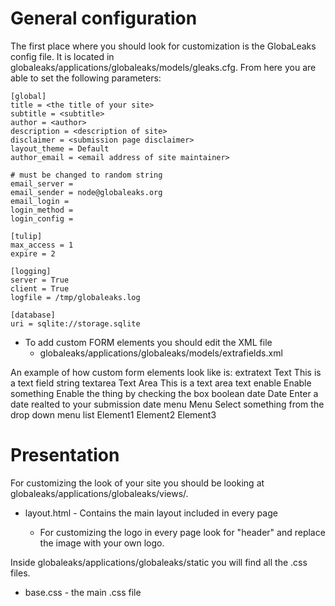 # General configuration
The first place where you should look for customization is the GlobaLeaks config file.
It is located in globaleaks/applications/globaleaks/models/gleaks.cfg.
From here you are able to set the following parameters:

    [global]
    title = <the title of your site>
    subtitle = <subtitle>
    author = <author>
    description = <description of site>
    disclaimer = <submission page disclaimer>
    layout_theme = Default
    author_email = <email address of site maintainer>

    # must be changed to random string
    email_server =
    email_sender = node@globaleaks.org
    email_login =
    login_method =
    login_config =

    [tulip]
    max_access = 1
    expire = 2

    [logging]
    server = True
    client = True
    logfile = /tmp/globaleaks.log

    [database]
    uri = sqlite://storage.sqlite

* To add custom FORM elements you should edit the XML file
    * globaleaks/applications/globaleaks/models/extrafields.xml

An example of how custom form elements look like is:
    <fields>
        <field>
            <name>extratext</name>
            <label>Text</label>
            <description>This is a text field</description>
            <type>string</type>
        </field>
        <field>
            <name>textarea</name>
            <label>Text Area</label>
            <description>This is a text area</description>
            <type>text</type>
        </field>
        <field>
            <name>enable</name>
            <label>Enable something</label>
            <description>Enable the thing by checking the box</description>
            <type>boolean</type>
        </field>
        <field>
            <name>date</name>
            <label>Date</label>
            <description>Enter a date realted to your submission</description>
            <type>date</type>
        </field>
        <field>
            <name>menu</name>
            <label>Menu</label>
            <description>Select something from the drop down menu</description>
            <type>list</type>
            <list>
                <el>Element1</el>
                <el>Element2</el>
                <el>Element3</el>
            </list>
        </field>
    </fields>

# Presentation
For customizing the look of your site you should be looking at globaleaks/applications/globaleaks/views/.

* layout.html - Contains the main layout included in every page

    * For customizing the logo in every page look for "header" and replace the image with your own logo.

Inside globaleaks/applications/globaleaks/static you will find all the .css files.

* base.css - the main .css file


